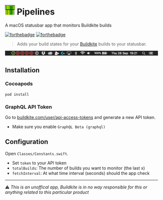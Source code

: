 # ![Pipelines](Assets/Icon.png) Pipelines

A macOS statusbar app that monitors Buildkite builds

[![forthebadge](http://forthebadge.com/images/badges/compatibility-emacs.svg)](http://forthebadge.com) [![forthebadge](http://forthebadge.com/images/badges/60-percent-of-the-time-works-every-time.svg)](http://forthebadge.com)

> Adds your build states for your [Buildkite](https://buildkite.com) builds to your statusbar.

![Screenshot](Assets/statusbar.png)

## Installation

### Cocoapods
```ruby
pod install
```

### GraphQL API Token
Go to [buildkite.com/user/api-access-tokens](https://buildkite.com/user/api-access-tokens) and generate a new API token.   

- Make sure you enable `GraphQL Beta (graphql)`

## Configuration
Open `Classes/Constants.swift`.  

 - Set `token` to your API token
 - `totalBuilds`: The number of builds you want to monitor (the last x)
 - `fetchInterval`: At what time interval (seconds) should the app check 

---

⚠️ *This is an unoffical app, Buildkite is in no way responsible for this or anything related to this particular product*